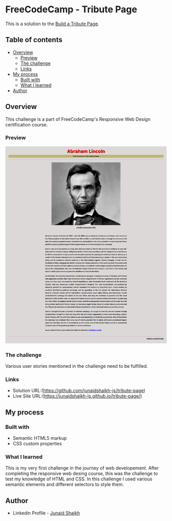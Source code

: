 # FreeCodeCamp - Tribute Page

This is a solution to the [Build a Tribute Page](https://www.freecodecamp.org/learn/responsive-web-design/responsive-web-design-projects/build-a-tribute-page).


## Table of contents

- [Overview](#overview)
  - [Preview](#preview)
  - [The challenge](#the-challenge)
  - [Links](#links)
- [My process](#my-process)
  - [Built with](#built-with)
  - [What I learned](#what-i-learned)
- [Author](#author)

## Overview

This challenge is a part of FreeCodeCamp's Responsive Web Design certification course.

### Preview

![](./design/tribute-page.png)

### The challenge

Various user stories mentioned in the challenge need to be fulfilled.

### Links

- Solution URL:(https://github.com/junaidshaikh-js/tribute-page)
- Live Site URL:(https://junaidshaikh-js.github.io/tribute-page/)

## My process

### Built with

- Semantic HTML5 markup
- CSS custom properties

### What I learned

This is my very first challenge in the journey of web developement. After completing the responsive web desing course, this was the challenge to test my knowledge of HTML and CSS. In this challenge I used various semantic elements and different selectors to style them. 

## Author

- Linkedin Profile - [Junaid Shaikh](https://www.linkedin.com/in/junaidshaikhjs/)
